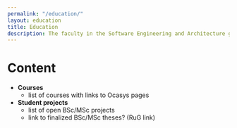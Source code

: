 ```yaml
---
permalink: "/education/"
layout: education
title: Education
description: The faculty in the Software Engineering and Architecture group (SEARCH) teaches bachelor and master level courses covering a range of topics, including software engineering, empirical software engineering, object-oriented design and programming, cloud computing, and software architecture.
---
```


# Content

- **Courses**
  - list of courses with links to Ocasys pages
- **Student projects**
  - list of open BSc/MSc projects
  - link to finalized BSc/MSc theses? (RuG link)
